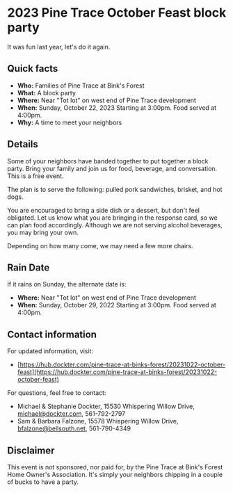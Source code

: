 # 2023 Pine Trace October Feast block party

It was fun last year, let's do it again.

## Quick facts

- **Who:** Families of Pine Trace at Bink's Forest
- **What:** A block party
- **Where:** Near "Tot lot" on west end of Pine Trace development
- **When:** Sunday, October 22, 2023 Starting at 3:00pm.  Food served at 4:00pm.
- **Why:** A time to meet your neighbors

## Details

Some of your neighbors have banded together to put together a block party.
Bring your family and join us for food, beverage, and conversation.
This is a free event.

The plan is to serve the following: pulled pork sandwiches, brisket, and hot dogs.

You are encouraged to bring a side dish or a dessert, but don't feel obligated.
Let us know what you are bringing in the response card, so we can plan food accordingly.
Although we are not serving alcohol beverages, you may bring your own.

Depending on how many come, we may need a few more chairs.

## Rain Date

If it rains on Sunday, the alternate date is:

- **Where:** Near "Tot lot" on west end of Pine Trace development
- **When:** Sunday, October 29, 2022 Starting at 3:00pm.  Food served at 4:00pm.

## Contact information

For updated information, visit:

- [https://hub.dockter.com/pine-trace-at-binks-forest/20231022-october-feast](https://hub.dockter.com/pine-trace-at-binks-forest/20231022-october-feast)

For questions, feel free to contact:

- Michael & Stephanie Dockter, 15530 Whispering Willow Drive, michael@dockter.com, 561-792-2797
- Sam & Barbara Falzone, 15578 Whispering Willow Drive, bfalzone@bellsouth.net, 561-790-4349

## Disclaimer

This event is not sponsored, nor paid for, by the Pine Trace at Bink's Forest Home Owner's Association.
It's simply your neighbors chipping in a couple of bucks to have a party.

